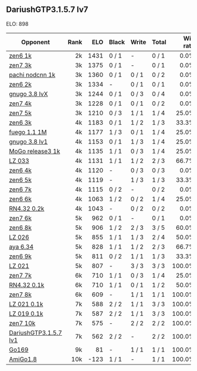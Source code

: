 ## DariushGTP3.1.5.7 lv7 ##

ELO: 898

Opponent | Rank | ELO | Black | Write | Total | Win rate
---------|-----:|----:|-------|-------|-------|-------:
[zen6 1k](zen6%201k.md) | 2k | 1431 | 0 / 1 | - | 0 / 1 | 0.0%
[zen7 3k](zen7%203k.md) | 3k | 1375 | 0 / 1 | - | 0 / 1 | 0.0%
[pachi nodcnn 1k](pachi%20nodcnn%201k.md) | 3k | 1360 | 0 / 1 | 0 / 1 | 0 / 2 | 0.0%
[zen6 2k](zen6%202k.md) | 3k | 1334 | - | 0 / 1 | 0 / 1 | 0.0%
[gnugo 3.8 lvX](gnugo%203.8%20lvX.md) | 3k | 1244 | 0 / 1 | 0 / 3 | 0 / 4 | 0.0%
[zen7 4k](zen7%204k.md) | 3k | 1228 | 0 / 1 | 0 / 1 | 0 / 2 | 0.0%
[zen7 5k](zen7%205k.md) | 3k | 1210 | 0 / 3 | 1 / 1 | 1 / 4 | 25.0%
[zen6 3k](zen6%203k.md) | 4k | 1183 | 0 / 1 | 1 / 2 | 1 / 3 | 33.3%
[fuego 1.1 1M](fuego%201.1%201M.md) | 4k | 1177 | 1 / 3 | 0 / 1 | 1 / 4 | 25.0%
[gnugo 3.8 lv1](gnugo%203.8%20lv1.md) | 4k | 1153 | 0 / 1 | 1 / 3 | 1 / 4 | 25.0%
[MoGo release3 1k](MoGo%20release3%201k.md) | 4k | 1135 | 1 / 1 | 0 / 3 | 1 / 4 | 25.0%
[LZ 033](LZ%20033.md) | 4k | 1131 | 1 / 1 | 1 / 2 | 2 / 3 | 66.7%
[zen6 4k](zen6%204k.md) | 4k | 1120 | - | 0 / 3 | 0 / 3 | 0.0%
[zen6 5k](zen6%205k.md) | 4k | 1119 | - | 1 / 3 | 1 / 3 | 33.3%
[zen6 7k](zen6%207k.md) | 4k | 1115 | 0 / 2 | - | 0 / 2 | 0.0%
[zen6 6k](zen6%206k.md) | 4k | 1063 | 1 / 2 | 0 / 2 | 1 / 4 | 25.0%
[RN4.32 0.2k](RN4.32%200.2k.md) | 4k | 1043 | - | 0 / 2 | 0 / 2 | 0.0%
[zen7 6k](zen7%206k.md) | 5k | 962 | 0 / 1 | - | 0 / 1 | 0.0%
[zen6 8k](zen6%208k.md) | 5k | 906 | 1 / 2 | 2 / 3 | 3 / 5 | 60.0%
[LZ 026](LZ%20026.md) | 5k | 855 | 1 / 1 | 1 / 3 | 2 / 4 | 50.0%
[aya 6.34](aya%206.34.md) | 5k | 828 | 1 / 1 | 1 / 2 | 2 / 3 | 66.7%
[zen6 9k](zen6%209k.md) | 5k | 811 | 0 / 2 | 1 / 1 | 1 / 3 | 33.3%
[LZ 021](LZ%20021.md) | 5k | 807 | - | 3 / 3 | 3 / 3 | 100.0%
[zen7 7k](zen7%207k.md) | 6k | 710 | 1 / 1 | 0 / 3 | 1 / 4 | 25.0%
[RN4.32 0.1k](RN4.32%200.1k.md) | 6k | 710 | 1 / 1 | 0 / 1 | 1 / 2 | 50.0%
[zen7 8k](zen7%208k.md) | 6k | 609 | - | 1 / 1 | 1 / 1 | 100.0%
[LZ 021 0.1k](LZ%20021%200.1k.md) | 7k | 588 | 2 / 2 | 1 / 1 | 3 / 3 | 100.0%
[LZ 019 0.1k](LZ%20019%200.1k.md) | 7k | 587 | 2 / 2 | 1 / 1 | 3 / 3 | 100.0%
[zen7 10k](zen7%2010k.md) | 7k | 575 | - | 2 / 2 | 2 / 2 | 100.0%
[DariushGTP3.1.5.7 lv1](DariushGTP3.1.5.7%20lv1.md) | 7k | 562 | 2 / 2 | - | 2 / 2 | 100.0%
[Go169](Go169.md) | 9k | 81 | - | 1 / 1 | 1 / 1 | 100.0%
[AmiGo1.8](AmiGo1.8.md) | 10k | -123 | 1 / 1 | - | 1 / 1 | 100.0%
